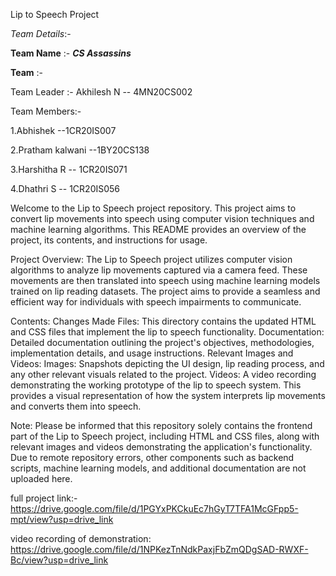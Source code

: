 
Lip to Speech Project

*Team Details*:-

  **Team Name** :-  ***CS Assassins***

**Team** :-

  Team Leader :- Akhilesh N -- 4MN20CS002

  Team Members:-
  
  1.Abhishek --1CR20IS007
  
  2.Pratham kalwani --1BY20CS138
  
  3.Harshitha R -- 1CR20IS071
  
  4.Dhathri S -- 1CR20IS056

Welcome to the Lip to Speech project repository. This project aims to convert lip movements into speech using computer vision techniques and machine learning algorithms. This README provides an overview of the project, its contents, and instructions for usage.

Project Overview:
The Lip to Speech project utilizes computer vision algorithms to analyze lip movements captured via a camera feed. These movements are then translated into speech using machine learning models trained on lip reading datasets. The project aims to provide a seamless and efficient way for individuals with speech impairments to communicate.

Contents:
Changes Made Files:
This directory contains the updated HTML and CSS files that implement the lip to speech functionality.
Documentation:
Detailed documentation outlining the project's objectives, methodologies, implementation details, and usage instructions.
Relevant Images and Videos:
Images: Snapshots depicting the UI design, lip reading process, and any other relevant visuals related to the project.
Videos: A video recording demonstrating the working prototype of the lip to speech system. This provides a visual representation of how the system interprets lip movements and converts them into speech.

Note:
Please be informed that this repository solely contains the frontend part of the Lip to Speech project, including HTML and CSS files, along with relevant images and videos demonstrating the application's functionality. Due to remote repository errors, other components such as backend scripts, machine learning models, and additional documentation are not uploaded here.


full project link:-
https://drive.google.com/file/d/1PGYxPKCkuEc7hGyT7TFA1McGFpp5-mpt/view?usp=drive_link

video recording of demonstration:
https://drive.google.com/file/d/1NPKezTnNdkPaxjFbZmQDgSAD-RWXF-Bc/view?usp=drive_link

